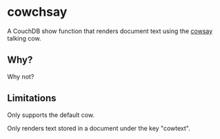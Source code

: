 # cowchsay

A CouchDB show function that renders document text using the [cowsay](http://www.nog.net/~tony/warez/cowsay.shtml) talking cow. 

## Why?

Why not?

## Limitations

Only supports the default cow.

Only renders text stored in a document under the key "cowtext".
